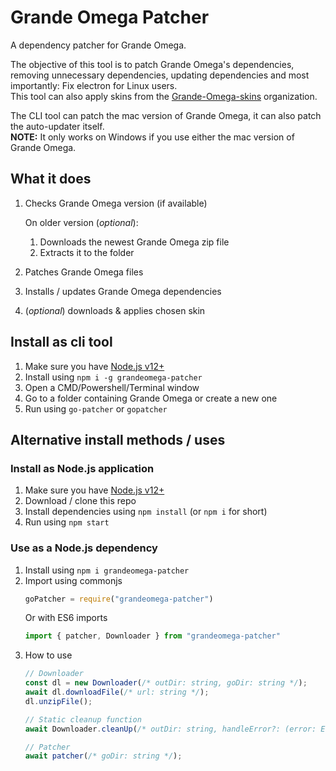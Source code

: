 # Grande Omega Patcher

A dependency patcher for Grande Omega.

The objective of this tool is to patch Grande Omega's dependencies, removing unnecessary dependencies, updating dependencies and most importantly: Fix electron for Linux users.  
This tool can also apply skins from the [Grande-Omega-skins](https://github.com/Grande-Omega-Skins) organization.

The CLI tool can patch the mac version of Grande Omega, it can also patch the auto-updater itself.  
**NOTE:** It only works on Windows if you use either the mac version of Grande Omega.

## What it does
1. Checks Grande Omega version (if available)

    On older version (_optional_):
    1. Downloads the newest Grande Omega zip file
    2. Extracts it to the folder
2. Patches Grande Omega files
3. Installs / updates Grande Omega dependencies
4. (_optional_) downloads & applies chosen skin

## Install as cli tool
1. Make sure you have [Node.js v12+](https://nodejs.org/)
2. Install using `npm i -g grandeomega-patcher`
3. Open a CMD/Powershell/Terminal window
4. Go to a folder containing Grande Omega or create a new one
5. Run using `go-patcher` or `gopatcher`

## Alternative install methods / uses

### Install as Node.js application
1. Make sure you have [Node.js v12+](https://nodejs.org/)
2. Download / clone this repo
3. Install dependencies using `npm install` (or `npm i` for short)
4. Run using `npm start`

### Use as a Node.js dependency
1. Install using `npm i grandeomega-patcher`
2. Import using commonjs
    ```js
    goPatcher = require("grandeomega-patcher")
    ```
    Or with ES6 imports
    ```js
    import { patcher, Downloader } from "grandeomega-patcher"
    ```
3.  How to use
    ```js
    // Downloader
    const dl = new Downloader(/* outDir: string, goDir: string */);
    await dl.downloadFile(/* url: string */);
    dl.unzipFile();

    // Static cleanup function
    await Downloader.cleanUp(/* outDir: string, handleError?: (error: Error) => void */);

    // Patcher
    await patcher(/* goDir: string */);
    ```
